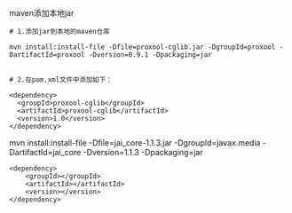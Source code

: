 maven添加本地jar


```
# 1.添加jar到本地的maven仓库

mvn install:install-file -Dfile=proxool-cglib.jar -DgroupId=proxool -DartifactId=proxool -Dversion=0.9.1 -Dpackaging=jar


# 2.在pom.xml文件中添加如下：

<dependency>
  <groupId>proxool-cglib</groupId>
  <artifactId>proxool-cglib</artifactId>
  <version>1.0</version>
</dependency>

```





mvn install:install-file -Dfile=jai_core-1.1.3.jar -DgroupId=javax.media  -DartifactId=jai_core -Dversion=1.1.3 -Dpackaging=jar



```
<dependency>
    <groupId></groupId>
    <artifactId></artifactId>
    <version></version>
</dependency>
```